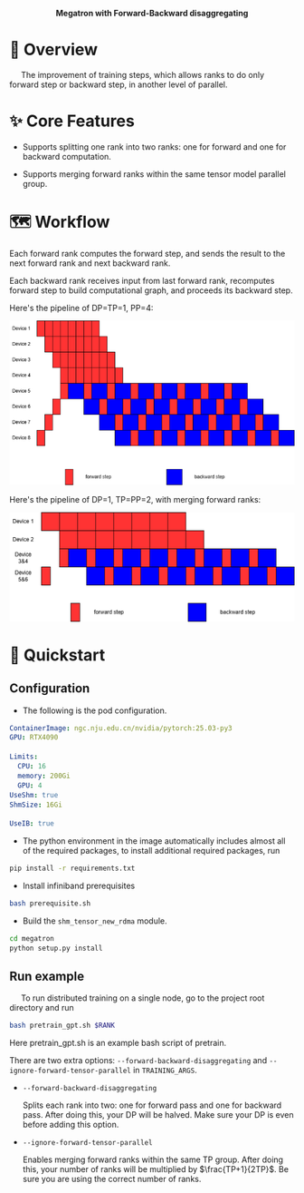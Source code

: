 <div align="center">

**Megatron with Forward-Backward disaggregating**

</div>

# 🌟 Overview

$\quad$ The improvement of training steps, which allows ranks to do only forward step or backward step, in another level of parallel.

# ✨ Core Features

- Supports splitting one rank into two ranks: one for forward and one for backward computation.

- Supports merging forward ranks within the same tensor model parallel group.

# 🗺️ Workflow

Each forward rank computes the forward step, and sends the result to the next forward rank and next backward rank.

Each backward rank receives input from last forward rank, recomputes forward step to build computational graph, and proceeds its backward step.

Here's the pipeline of DP=TP=1, PP=4:

![Pipeline 1](images/fig1.png)

Here's the pipeline of DP=1, TP=PP=2, with merging forward ranks:

![Pipeline 1](images/fig2.png)


# 🚀 Quickstart

## Configuration

- The following is the pod configuration.

```yaml
ContainerImage: ngc.nju.edu.cn/nvidia/pytorch:25.03-py3
GPU: RTX4090

Limits:
  CPU: 16
  memory: 200Gi
  GPU: 4
UseShm: true
ShmSize: 16Gi

UseIB: true
```

- The python environment in the image automatically includes almost all of the required packages, to install additional required packages, run

```bash
pip install -r requirements.txt
```

- Install infiniband prerequisites

```bash
bash prerequisite.sh
```

- Build the `shm_tensor_new_rdma` module.

```bash
cd megatron
python setup.py install
```

## Run example

$\quad$ To run distributed training on a single node, go to the project root directory and run

```bash
bash pretrain_gpt.sh $RANK
```

Here pretrain_gpt.sh is an example bash script of pretrain. 

There are two extra options: `--forward-backward-disaggregating` and `--ignore-forward-tensor-parallel` in `TRAINING_ARGS`.

- `--forward-backward-disaggregating`


  Splits each rank into two: one for forward pass and one for backward pass. After doing this, your DP will be halved. Make sure your DP is even before adding this option.

- `--ignore-forward-tensor-parallel`

  Enables merging forward ranks within the same TP group. After doing this, your number of ranks will be multiplied by $\frac{TP+1}{2TP}$. Be sure you are using the correct number of ranks.